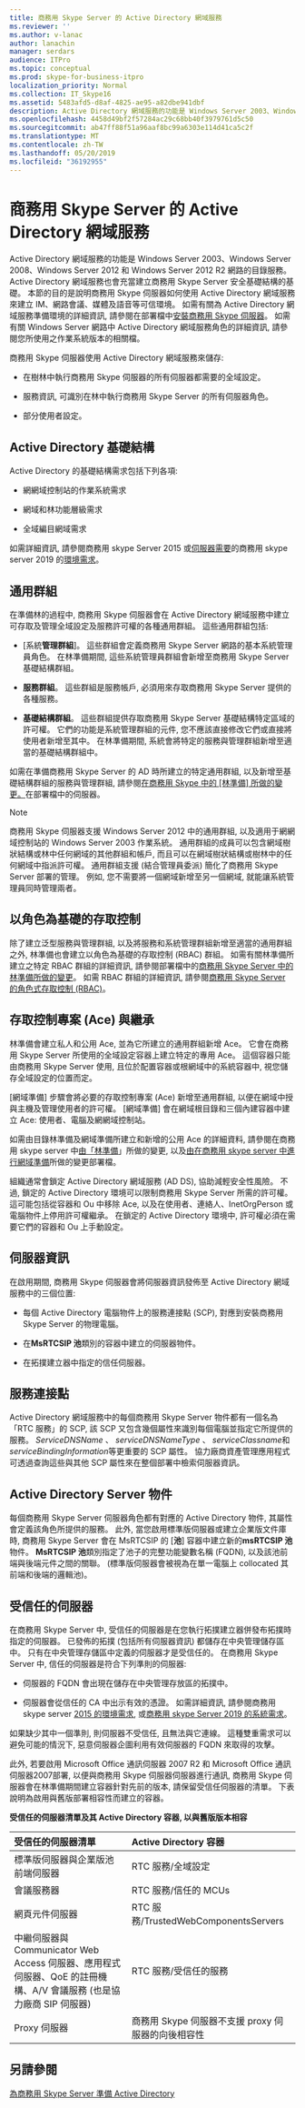 ```yaml
---
title: 商務用 Skype Server 的 Active Directory 網域服務
ms.reviewer: ''
ms.author: v-lanac
author: lanachin
manager: serdars
audience: ITPro
ms.topic: conceptual
ms.prod: skype-for-business-itpro
localization_priority: Normal
ms.collection: IT_Skype16
ms.assetid: 5483afd5-d8af-4825-ae95-a82dbe941dbf
description: Active Directory 網域服務的功能是 Windows Server 2003、Windows Server 2008、Windows Server 2012 和 Windows Server 2012 R2 網路的目錄服務。 Active Directory 網域服務也會充當建立商務用 Skype Server 安全基礎結構的基礎。 本節的目的是說明商務用 Skype 伺服器如何使用 Active Directory 網域服務來建立 IM、網路會議、媒體及語音等可信環境。 如需有關為 Active Directory 網域服務準備環境的詳細資訊, 請參閱在部署檔中安裝商務用 Skype 伺服器。 如需有關 Windows Server 網路中 Active Directory 網域服務角色的詳細資訊, 請參閱您所使用之作業系統版本的相關檔。
ms.openlocfilehash: 4458d49bf2f57284ac29c68bb40f3979761d5c50
ms.sourcegitcommit: ab47ff88f51a96aaf8bc99a6303e114d41ca5c2f
ms.translationtype: MT
ms.contentlocale: zh-TW
ms.lasthandoff: 05/20/2019
ms.locfileid: "36192955"
---
```

# <a name="active-directory-domain-services-for-skype-for-business-server"></a>商務用 Skype Server 的 Active Directory 網域服務
 
Active Directory 網域服務的功能是 Windows Server 2003、Windows Server 2008、Windows Server 2012 和 Windows Server 2012 R2 網路的目錄服務。 Active Directory 網域服務也會充當建立商務用 Skype Server 安全基礎結構的基礎。 本節的目的是說明商務用 Skype 伺服器如何使用 Active Directory 網域服務來建立 IM、網路會議、媒體及語音等可信環境。 如需有關為 Active Directory 網域服務準備環境的詳細資訊, 請參閱在部署檔中[安裝商務用 Skype 伺服器](../../deploy/install/install.md)。 如需有關 Windows Server 網路中 Active Directory 網域服務角色的詳細資訊, 請參閱您所使用之作業系統版本的相關檔。
  
商務用 Skype 伺服器使用 Active Directory 網域服務來儲存:
  
- 在樹林中執行商務用 Skype 伺服器的所有伺服器都需要的全域設定。
    
- 服務資訊, 可識別在林中執行商務用 Skype Server 的所有伺服器角色。
    
- 部分使用者設定。
    
## <a name="active-directory-infrastructure"></a>Active Directory 基礎結構

Active Directory 的基礎結構需求包括下列各項:
  
- 網網域控制站的作業系統需求
    
- 網域和林功能層級需求
    
- 全域編目網域需求
    
如需詳細資訊, 請參閱商務用 skype Server 2015 或[伺服器需要](../../../SfBServer2019/plan/system-requirements.md)的商務用 skype server 2019 的[環境需求](../../plan-your-deployment/requirements-for-your-environment/environmental-requirements.md)。
  
## <a name="universal-groups"></a>通用群組

在準備林的過程中, 商務用 Skype 伺服器會在 Active Directory 網域服務中建立可存取及管理全域設定及服務許可權的各種通用群組。 這些通用群組包括:
  
- [系統**管理群組**]。 這些群組會定義商務用 Skype Server 網路的基本系統管理員角色。 在林準備期間, 這些系統管理員群組會新增至商務用 Skype Server 基礎結構群組。
    
- **服務群組**。 這些群組是服務帳戶, 必須用來存取商務用 Skype Server 提供的各種服務。
    
- **基礎結構群組**。 這些群組提供存取商務用 Skype Server 基礎結構特定區域的許可權。 它們的功能是系統管理群組的元件, 您不應該直接修改它們或直接將使用者新增至其中。 在林準備期間, 系統會將特定的服務與管理群組新增至適當的基礎結構群組中。
    
如需在準備商務用 Skype Server 的 AD 時所建立的特定通用群組, 以及新增至基礎結構群組的服務與管理群組, 請參閱[在商務用 Skype 中的 [林準備] 所做的變更。](../../schema-reference/active-directory-schema-extensions-classes-and-attributes/changes-made-by-forest-preparation.md)在部署檔中的伺服器。
  
> [!NOTE]
> 商務用 Skype 伺服器支援 Windows Server 2012 中的通用群組, 以及適用于網網域控制站的 Windows Server 2003 作業系統。 通用群組的成員可以包含網域樹狀結構或林中任何網域的其他群組和帳戶, 而且可以在網域樹狀結構或樹林中的任何網域中指派許可權。 通用群組支援 (結合管理員委派) 簡化了商務用 Skype Server 部署的管理。 例如, 您不需要將一個網域新增至另一個網域, 就能讓系統管理員同時管理兩者。 
  
## <a name="role-based-access-control"></a>以角色為基礎的存取控制

除了建立泛型服務與管理群組, 以及將服務和系統管理群組新增至適當的通用群組之外, 林準備也會建立以角色為基礎的存取控制 (RBAC) 群組。 如需有關林準備所建立之特定 RBAC 群組的詳細資訊, 請參閱部署檔中的[商務用 Skype Server 中的林準備所做的變更](../../schema-reference/active-directory-schema-extensions-classes-and-attributes/changes-made-by-forest-preparation.md)。 如需 RBAC 群組的詳細資訊, 請參閱[商務用 Skype Server 的角色式存取控制 (RBAC)](role-based-access-control-rbac.md)。
  
## <a name="access-control-entries-aces-and-inheritance"></a>存取控制專案 (Ace) 與繼承

林準備會建立私人和公用 Ace, 並為它所建立的通用群組新增 Ace。 它會在商務用 Skype Server 所使用的全域設定容器上建立特定的專用 Ace。 這個容器只能由商務用 Skype Server 使用, 且位於配置容器或根網域中的系統容器中, 視您儲存全域設定的位置而定。
  
[網域準備] 步驟會將必要的存取控制專案 (Ace) 新增至通用群組, 以便在網域中授與主機及管理使用者的許可權。 [網域準備] 會在網域根目錄和三個內建容器中建立 Ace: 使用者、電腦及網網域控制站。
  
如需由目錄林準備及網域準備所建立和新增的公用 Ace 的詳細資料, 請參閱在商務用 skype server 中[由「林準備](../../schema-reference/active-directory-schema-extensions-classes-and-attributes/changes-made-by-forest-preparation.md)」所做的變更, 以及[由在商務用 skype server 中進行網域準備](../../schema-reference/active-directory-schema-extensions-classes-and-attributes/changes-made-by-domain-preparation.md)所做的變更部署檔。
  
組織通常會鎖定 Active Directory 網域服務 (AD DS), 協助減輕安全性風險。 不過, 鎖定的 Active Directory 環境可以限制商務用 Skype Server 所需的許可權。 這可能包括從容器和 Ou 中移除 Ace, 以及在使用者、連絡人、InetOrgPerson 或電腦物件上停用許可權繼承。 在鎖定的 Active Directory 環境中, 許可權必須在需要它們的容器和 Ou 上手動設定。
  
## <a name="server-information"></a>伺服器資訊

在啟用期間, 商務用 Skype 伺服器會將伺服器資訊發佈至 Active Directory 網域服務中的三個位置:
  
- 每個 Active Directory 電腦物件上的服務連接點 (SCP), 對應到安裝商務用 Skype Server 的物理電腦。
    
- 在**MsRTCSIP 池**類別的容器中建立的伺服器物件。
    
- 在拓撲建立器中指定的信任伺服器。
    
## <a name="service-connection-points"></a>服務連接點

Active Directory 網域服務中的每個商務用 Skype Server 物件都有一個名為「RTC 服務」的 SCP, 該 SCP 又包含幾個屬性來識別每個電腦並指定它所提供的服務。 *ServiceDNSName* 、 *serviceDNSNameType* 、 *serviceClassname*和*serviceBindingInformation*等更重要的 SCP 屬性。 協力廠商資產管理應用程式可透過查詢這些與其他 SCP 屬性來在整個部署中檢索伺服器資訊。
  
## <a name="active-directory-server-objects"></a>Active Directory Server 物件

每個商務用 Skype Server 伺服器角色都有對應的 Active Directory 物件, 其屬性會定義該角色所提供的服務。 此外, 當您啟用標準版伺服器或建立企業版文件庫時, 商務用 Skype Server 會在 MsRTCSIP 的 [**池**] 容器中建立新的**msRTCSIP 池**物件。 **MsRTCSIP 池**類別指定了池子的完整功能變數名稱 (FQDN), 以及該池前端與後端元件之間的關聯。 (標準版伺服器會被視為在單一電腦上 collocated 其前端和後端的邏輯池)。
  
## <a name="trusted-servers"></a>受信任的伺服器

在商務用 Skype Server 中, 受信任的伺服器是在您執行拓撲建立器併發布拓撲時指定的伺服器。 已發佈的拓撲 (包括所有伺服器資訊) 都儲存在中央管理儲存區中。 只有在中央管理存儲區中定義的伺服器才是受信任的。 在商務用 Skype Server 中, 信任的伺服器是符合下列準則的伺服器:
  
- 伺服器的 FQDN 會出現在儲存在中央管理存放區的拓撲中。
    
- 伺服器會從信任的 CA 中出示有效的憑證。 如需詳細資訊, 請參閱商務用 skype server [2015 的環境需求](../../plan-your-deployment/requirements-for-your-environment/environmental-requirements.md), 或[商務用 skype Server 2019 的系統需求](../../../SfBServer2019/plan/system-requirements.md)。
    
如果缺少其中一個準則, 則伺服器不受信任, 且無法與它連線。 這種雙重需求可以避免可能的情況下, 惡意伺服器企圖利用有效伺服器的 FQDN 來取得的攻擊。
  
此外, 若要啟用 Microsoft Office 通訊伺服器 2007 R2 和 Microsoft Office 通訊伺服器2007部署, 以便與商務用 Skype 伺服器伺服器進行通訊, 商務用 Skype 伺服器會在林準備期間建立容器針對先前的版本, 請保留受信任伺服器的清單。 下表說明為啟用與舊版部署相容性而建立的容器。
  
**受信任的伺服器清單及其 Active Directory 容器, 以與舊版版本相容**

|**受信任的伺服器清單**|**Active Directory 容器**|
|:-----|:-----|
|標準版伺服器與企業版池前端伺服器  <br/> |RTC 服務/全域設定  <br/> |
|會議服務器  <br/> |RTC 服務/信任的 MCUs  <br/> |
|網頁元件伺服器  <br/> |RTC 服務/TrustedWebComponentsServers  <br/> |
|中繼伺服器與 Communicator Web Access 伺服器、應用程式伺服器、QoE 的註冊機構、A/V 會議服務 (也是協力廠商 SIP 伺服器)  <br/> |RTC 服務/受信任的服務  <br/> |
|Proxy 伺服器  <br/> |商務用 Skype 伺服器不支援 proxy 伺服器的向後相容性  <br/> |
   

## <a name="see-also"></a>另請參閱

[為商務用 Skype Server 準備 Active Directory](../../deploy/install/prepare-active-directory.md)
